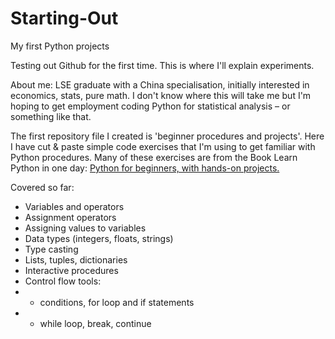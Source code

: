 # Starting-Out

My first Python projects

Testing out Github for the first time. This is where I'll explain experiments. 

About me: LSE graduate with a China specialisation, initially interested in economics, stats, pure math. I don't know where this will take me but I'm hoping to get employment coding Python for statistical analysis – or something like that. 


The first repository file I created is 'beginner procedures and projects'. Here I have cut & paste simple code exercises that I'm using to get familiar with Python procedures. Many of these exercises are from the Book Learn Python in one day: [Python for beginners, with hands-on projects.](https://www.amazon.com/Learn-Python-One-Well-Hands/dp/1546488332/ref=sr_1_3?ie=UTF8&qid=1518364938&sr=8-3&keywords=Learn+Python+in+one+day&dpID=51iNedkheKL&preST=_SY291_BO1,204,203,200_QL40_&dpSrc=srch)

Covered so far:
- Variables and operators
- Assignment operators
- Assigning values to variables
- Data types (integers, floats, strings)
- Type casting
- Lists, tuples, dictionaries
- Interactive procedures
- Control flow tools:  
- - conditions, for loop and if statements
- - while loop, break, continue
